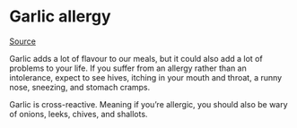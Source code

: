 [//]: # (source: ?)
[//]: # (tags: allergies)

# Garlic  allergy

[Source](https://www.allergycliniclondon.co.uk/three-less-common-food-allergies-you-might-not-know-about/)

Garlic adds a lot of flavour to our meals, but it could also add a lot of problems to your life. If you suffer from an allergy rather than an intolerance, expect to see hives, itching in your mouth and throat, a runny nose, sneezing, and stomach cramps.

Garlic is cross-reactive. Meaning if you’re allergic, you should also be wary of onions, leeks, chives, and shallots.
